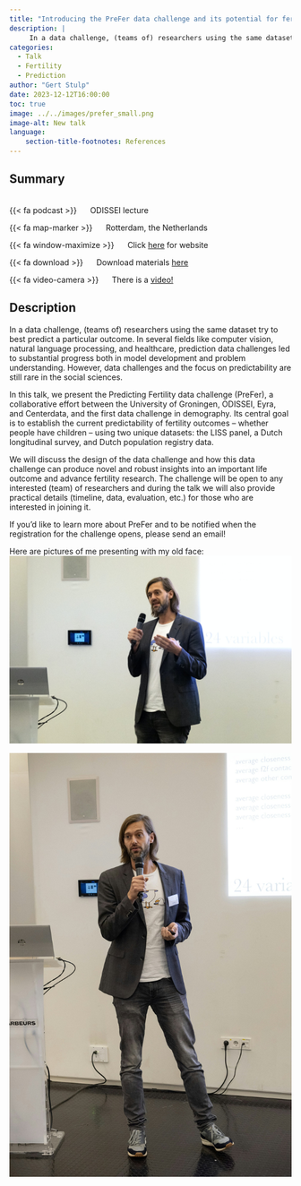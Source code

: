 ```yaml
---
title: "Introducing the PreFer data challenge and its potential for fertility research"
description: |
     In a data challenge, (teams of) researchers using the same dataset try to best predict a particular outcome. In several fields like computer vision, natural language processing, and healthcare, prediction data challenges led to substantial progress both in model development and problem understanding. However, data challenges and the focus on predictability are still rare in the social sciences. In this talk, we present the Predicting Fertility data challenge (PreFer), a collaborative effort between the University of Groningen, ODISSEI, Eyra, and Centerdata, and the first data challenge in demography. Its central goal is to establish the current predictability of fertility outcomes – whether people have children – using two unique datasets: the LISS panel, a Dutch longitudinal survey, and Dutch population registry data. We will discuss the design of the data challenge and how this data challenge can produce novel and robust insights into an important life outcome and advance fertility research. The challenge will be open to any interested (team) of researchers and during the talk we will also provide practical details (timeline, data, evaluation, etc.) for those who are interested in joining it. If you’d like to learn more about PreFer and to be notified when the registration for the challenge opens, please send an email!
categories:
  - Talk
  - Fertility
  - Prediction
author: "Gert Stulp"
date: 2023-12-12T16:00:00
toc: true
image: ../../images/prefer_small.png
image-alt: New talk
language: 
    section-title-footnotes: References
---
```



## Summary 
<br>
{{< fa podcast >}} &nbsp;&nbsp;&nbsp;&nbsp; ODISSEI lecture

{{< fa map-marker >}} &nbsp;&nbsp;&nbsp;&nbsp; Rotterdam, the Netherlands

{{< fa window-maximize >}} &nbsp;&nbsp;&nbsp;&nbsp; Click [here](https://odissei-data.nl/nl/2023/10/odissei-lezing-how-predictable-are-fertility-outcomes-introducing-the-prefer-data-challenge-and-its-potential-for-fertility-research/) for website

{{< fa download >}} &nbsp;&nbsp;&nbsp;&nbsp; Download materials [here](/pdf/ODISSEI_PreFer_Gert_Stulp.pdf)

{{< fa video-camera >}} &nbsp;&nbsp;&nbsp;&nbsp; There is a [video!](https://eur.cloud.panopto.eu/Panopto/Pages/Viewer.aspx?id=addbcfb3-2803-4ad7-a175-b0d600f80a92)


## Description

In a data challenge, (teams of) researchers using the same dataset try to best predict a particular outcome. In several fields like computer vision, natural language processing, and healthcare, prediction data challenges led to substantial progress both in model development and problem understanding. However, data challenges and the focus on predictability are still rare in the social sciences. 

In this talk, we present the Predicting Fertility data challenge (PreFer), a collaborative effort between the University of Groningen, ODISSEI, Eyra, and Centerdata, and the first data challenge in demography. Its central goal is to establish the current predictability of fertility outcomes – whether people have children – using two unique datasets: the LISS panel, a Dutch longitudinal survey, and Dutch population registry data. 

We will discuss the design of the data challenge and how this data challenge can produce novel and robust insights into an important life outcome and advance fertility research. The challenge will be open to any interested (team) of researchers and during the talk we will also provide practical details (timeline, data, evaluation, etc.) for those who are interested in joining it.  

If you’d like to learn more about PreFer and to be notified when the registration for the challenge opens, please send an email!

Here are pictures of me presenting with my old face:
![](../../images/odissei_GS1.jpg)

![](../../images/odissei_GS2.jpg)


